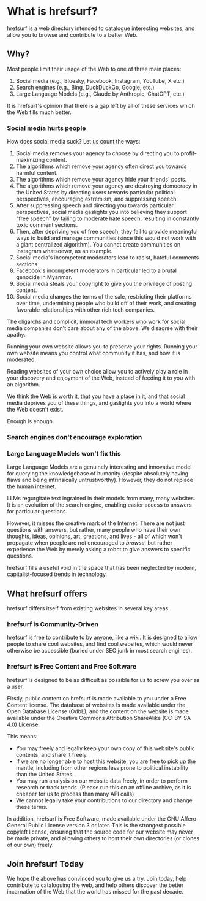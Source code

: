 # What is hrefsurf?
hrefsurf is a web directory intended to catalogue interesting websites, and 
allow you to browse and contribute to a better Web.

## Why?
Most people limit their usage of the Web to one of three main places:

1. Social media (e.g., Bluesky, Facebook, Instagram, YouTube, X etc.)
2. Search engines (e.g., Bing, DuckDuckGo, Google, etc.)
3. Large Language Models (e.g., Claude by Anthropic, ChatGPT, etc.)

It is hrefsurf's opinion that there is a gap left by all of these services
which the Web fills much better.

### Social media hurts people
How does social media suck? Let us count the ways:

1. Social media removes your agency to choose by directing you to
profit-maximizing content.
2. The algorithms which remove your agency often direct you towards harmful
content.
3. The algorithms which remove your agency hide your friends' posts.
4. The algorithms which remove your agency are destroying democracy in the
United States by directing users towards particular political perspectives,
encouraging extremism, and suppressing speech.
5. After suppressing speech and directing you towards particular perspectives,
social media gaslights you into believing they support "free speech" by failing
to moderate hate speech, resulting in constantly toxic comment sections.
6. Then, after depriving you of free speech, they fail to provide meaningful
ways to build and manage communities (since this would not work with a giant
centralized algorithm). You cannot create communities on Instagram whatsoever,
as an example.
6. Social media's incompetent moderators lead to racist, hateful comments
sections
7. Facebook's incompetent moderators in particular led to a brutal genocide
in Myanmar.
8. Social media steals your copyright to give you the privilege of posting
content.
9. Social media changes the terms of the sale, restricting their platforms over 
time, undermining people who build off of their work, and creating favorable
relationships with other rich tech companies.

The oligarchs and complicit, immoral tech workers who work for social media
companies don't care about any of the above. We disagree with their apathy.

Running your own website allows you to preserve your rights. Running your own
website means you control what community it has, and how it is moderated.

Reading websites of your own choice allow you to actively play a role in
your discovery and enjoyment of the Web, instead of feeding it to you with
an algorithm.

We think the Web is worth it, that you have a place in it, and that social media
deprives you of these things, and gaslights you into a world where the Web
doesn't exist.

Enough is enough.

### Search engines don't encourage exploration


### Large Language Models won't fix this
Large Language Models are a genuinely interesting and innovative model for 
querying the knowledgebase of humanity (despite absolutely having flaws and
being intrinsically untrustworthy). However, they do not replace the human
internet.

LLMs regurgitate text ingrained in their models from many, many websites. It is
an evolution of the search engine, enabling easier access to answers for 
particular questions.

However, it misses the creative mark of the Internet. There are not just
questions with answers, but rather, many people who have their own thoughts,
ideas, opinions, art, creations, and lives - all of which won't propagate when
people are not encouraged to *browse*, but rather experience the Web by
merely asking a robot to give answers to specific questions.

hrefsurf fills a useful void in the space that has been neglected by modern,
capitalist-focused trends in technology.

## What hrefsurf offers
hrefsurf differs itself from existing websites in several key areas.

### hrefsurf is Community-Driven
hrefsurf is free to contribute to by anyone, like a wiki. It is designed to
allow people to share cool websites, and find cool websites, which would never
otherwise be accessible (buried under SEO junk in most search engines).

### hrefsurf is Free Content and Free Software
hrefsurf is designed to be as difficult as possible for us to screw you over as
a user.

Firstly, public content on hrefsurf is made available to you under a Free
Content license. The database of websites is made available under the 
Open Database License (OdbL), and the content on the website is made available
under the Creative Commons Attribution ShareAlike (CC-BY-SA 4.0) License.

This means:

- You may freely and legally keep your own copy of this website's public
contents, and share it freely. 
- If we are no longer able to host this website, you are free to pick up the 
mantle, including from other regions less prone to political instability
than the United States.
- You may run analysis on our website data freely, in order to perform research
or track trends. (Please run this on an offline archive, as it is cheaper for us
to process than many API calls)
- We cannot legally take your contributions to our directory and change these
terms. 

In addition, hrefsurf is Free Software, made available under the GNU Affero
General Public License version 3 or later. This is the strongest possible
copyleft license, ensuring that the source code for our website may never be
made private, and allowing others to host their own directories (or clones of
our own) freely.

## Join hrefsurf Today
We hope the above has convinced you to give us a try. Join today, help 
contribute to cataloguing the web, and help others discover the better
incarnation of the Web that the world has missed for the past decade.

